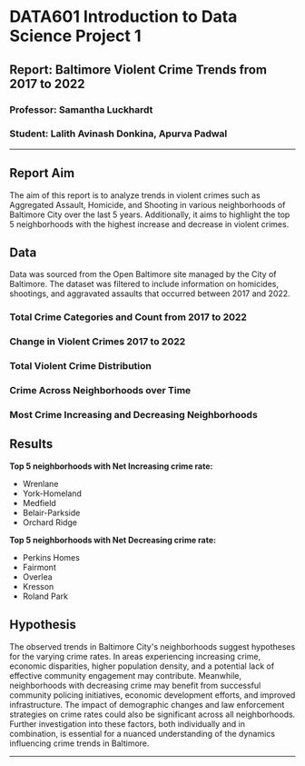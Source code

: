 # DATA601 Introduction to Data Science Project 1

## Report: Baltimore Violent Crime Trends from 2017 to 2022

### Professor: Samantha Luckhardt
### Student: Lalith Avinash Donkina, Apurva Padwal

---

## Report Aim

The aim of this report is to analyze trends in violent crimes such as Aggregated Assault, Homicide, and Shooting in various neighborhoods of Baltimore City over the last 5 years. Additionally, it aims to highlight the top 5 neighborhoods with the highest increase and decrease in violent crimes.

## Data

Data was sourced from the Open Baltimore site managed by the City of Baltimore. The dataset was filtered to include information on homicides, shootings, and aggravated assaults that occurred between 2017 and 2022.

### Total Crime Categories and Count from 2017 to 2022

### Change in Violent Crimes 2017 to 2022

### Total Violent Crime Distribution

### Crime Across Neighborhoods over Time

### Most Crime Increasing and Decreasing Neighborhoods

## Results

**Top 5 neighborhoods with Net Increasing crime rate:**
- Wrenlane
- York-Homeland
- Medfield
- Belair-Parkside
- Orchard Ridge

**Top 5 neighborhoods with Net Decreasing crime rate:**
- Perkins Homes
- Fairmont
- Overlea
- Kresson
- Roland Park

## Hypothesis

The observed trends in Baltimore City's neighborhoods suggest hypotheses for the varying crime rates. In areas experiencing increasing crime, economic disparities, higher population density, and a potential lack of effective community engagement may contribute. Meanwhile, neighborhoods with decreasing crime may benefit from successful community policing initiatives, economic development efforts, and improved infrastructure. The impact of demographic changes and law enforcement strategies on crime rates could also be significant across all neighborhoods. Further investigation into these factors, both individually and in combination, is essential for a nuanced understanding of the dynamics influencing crime trends in Baltimore.

---

